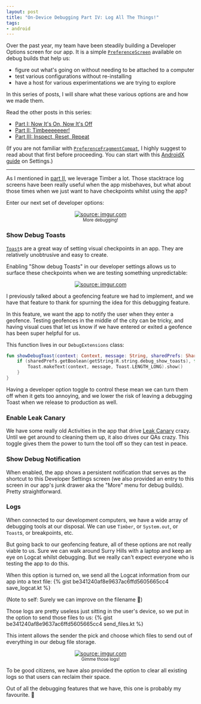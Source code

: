 ```yaml
---
layout: post
title: "On-Device Debugging Part IV: Log All The Things!"
tags:
- android
---
```

Over the past year, my team have been steadily building a Developer Options screen for our app. It is a simple [`PreferenceScreen`](https://developer.android.com/reference/androidx/preference/PreferenceScreen.html) available on debug builds that help us:
- figure out what's going on without needing to be attached to a computer
- test various configurations without re-installing
- have a host for various experimentations we are trying to explore

In this series of posts, I will share what these various options are and how we made them.

Read the other posts in this series:
- [Part I: Now It's On, Now It's Off](https://zarah.dev/2019/06/22/debug-options-toggles.html)
- [Part II: Timbeeeeeeer!](https://zarah.dev/2019/06/24/debug-options-timber.html)
- [Part III: Inspect, Reset, Repeat](https://zarah.dev/2019/07/01/debug-options-info.html)

(If you are not familiar with [`PreferenceFragmentCompat`](https://developer.android.com/reference/kotlin/androidx/preference/PreferenceFragmentCompat.html), I highly suggest to read about that first before proceeding. You can start with this [AndroidX guide](https://developer.android.com/guide/topics/ui/settings.html) on Settings.)

---

As I mentioned in [part II](2019-06-24-debug-options-timber.md), we leverage Timber a lot. Those stacktrace log screens have been really useful when the app misbehaves, but what about those times when we just want to have checkpoints whilst using the app?

Enter our next set of developer options:
<center><a href="https://imgur.com/asPf70G"><img src="https://i.imgur.com/asPf70G.png" title="source: imgur.com" /></a><br />
<small>More debugging!</small></center>

### Show Debug Toasts

[`Toast`](https://developer.android.com/guide/topics/ui/notifiers/toasts)s are a great way of setting visual checkpoints in an app. They are relatively unobtrusive and easy to create.

Enabling "Show debug Toasts" in our developer settings allows us to surface these checkpoints when we are testing something unpredictable:

<center><a href="https://imgur.com/9us9Y6I"><img src="https://i.imgur.com/9us9Y6I.png?1" title="source: imgur.com" /></a><br />
<small></small></center>

I previously talked about a geofencing feature we had to implement, and we have that feature to thank for spurning the idea for this debugging feature.

In this feature, we want the app to notify the user when they enter a geofence. Testing geofences in the middle of the city can be tricky, and having visual cues that let us know if we have entered or exited a geofence has been super helpful for us.

This function lives in our `DebugExtensions` class:
```kotlin
fun showDebugToast(context: Context, message: String, sharedPrefs: SharedPreferences) {
    if (sharedPrefs.getBoolean(getString(R.string.debug_show_toasts), false)) {
        Toast.makeText(context, message, Toast.LENGTH_LONG).show()
    }
}
```

Having a developer option toggle to control these mean we can turn them off when it gets too annoying, and we lower the risk of leaving a debugging Toast when we release to production as well.

### Enable Leak Canary

We have some really old Activities in the app that drive [Leak Canary](https://github.com/square/leakcanary) crazy. Until we get around to cleaning them up, it also drives our QAs crazy. This toggle gives them the power to turn the tool off so they can test in peace.

### Show Debug Notification

When enabled, the app shows a persistent notification that serves as the shortcut to this Developer Settings screen (we also provided an entry to this screen in our app's junk drawer aka the "More" menu for debug builds). Pretty straightforward. 

### Logs

When connected to our development computers, we have  a wide array of debugging tools at our disposal. We can use `Timber`, or `System.out`, or `Toast`s, or breakpoints, etc.

But going back to our geofencing feature, all of these options are not really viable to us. Sure we can walk around Surry Hills with a laptop and keep an eye on Logcat whilst debugging. But we really can't expect everyone who is testing the app to do this.

When this option is turned on, we send all the Logcat information from  our app into a text file:
{% gist be341240af8e9637ac6ffd5605665cc4 save_logcat.kt %}

(Note to self: Surely we can improve on the filename :thinking:)

Those logs are pretty useless just sitting in the user's device, so we put in the option to send those files to us:
{% gist be341240af8e9637ac6ffd5605665cc4 send_files.kt %}

This intent allows the sender the pick and choose which files to send out of everything in our debug file storage. 

<center><a href="https://imgur.com/VOIY4yq"><img src="https://i.imgur.com/VOIY4yq.png?1" title="source: imgur.com" /></a><br/>
<small>Gimme those logs!</small></center>

To be good citizens, we have also provided the option to clear all existing logs so that users can reclaim their space.

Out of all the debugging features that we have, this one is probably my favourite. :green_heart:

